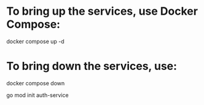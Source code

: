 # To bring up the services, use Docker Compose:
docker compose up -d

# To bring down the services, use:
docker compose down

go mod init auth-service
